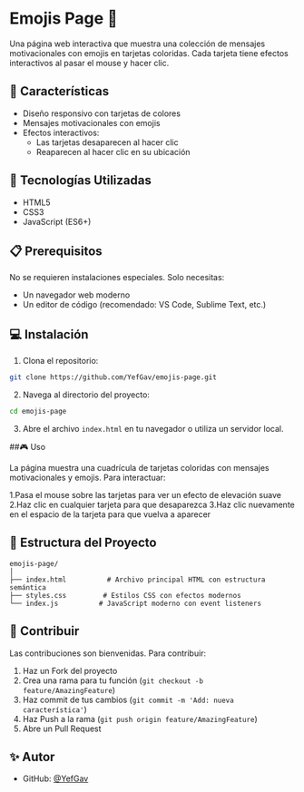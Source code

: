 # Emojis Page 🎨

Una página web interactiva que muestra una colección de mensajes motivacionales con emojis en tarjetas coloridas. Cada tarjeta tiene efectos interactivos al pasar el mouse y hacer clic.

## 🌟 Características

- Diseño responsivo con tarjetas de colores
- Mensajes motivacionales con emojis
- Efectos interactivos:
  - Las tarjetas desaparecen al hacer clic
  - Reaparecen al hacer clic en su ubicación



## 🚀 Tecnologías Utilizadas

- HTML5
- CSS3
- JavaScript (ES6+)


## 📋 Prerequisitos

No se requieren instalaciones especiales. Solo necesitas:
- Un navegador web moderno
- Un editor de código (recomendado: VS Code, Sublime Text, etc.)

## 💻 Instalación

1. Clona el repositorio:
```bash
git clone https://github.com/YefGav/emojis-page.git
```

2. Navega al directorio del proyecto:
```bash
cd emojis-page
```

3. Abre el archivo `index.html` en tu navegador o utiliza un servidor local.

##🎮 Uso

La página muestra una cuadrícula de tarjetas coloridas con mensajes motivacionales y emojis. Para interactuar:

1.Pasa el mouse sobre las tarjetas para ver un efecto de elevación suave
2.Haz clic en cualquier tarjeta para que desaparezca
3.Haz clic nuevamente en el espacio de la tarjeta para que vuelva a aparecer

## 🔧 Estructura del Proyecto

```
emojis-page/
│
├── index.html          # Archivo principal HTML con estructura semántica
├── styles.css         # Estilos CSS con efectos modernos
└── index.js          # JavaScript moderno con event listeners

```

## 🤝 Contribuir

Las contribuciones son bienvenidas. Para contribuir:

1. Haz un Fork del proyecto
2. Crea una rama para tu función (`git checkout -b feature/AmazingFeature`)
3. Haz commit de tus cambios (`git commit -m 'Add: nueva característica'`)
4. Haz Push a la rama (`git push origin feature/AmazingFeature`)
5. Abre un Pull Request


## ✨ Autor

- GitHub: [@YefGav](https://github.com/YefGav)


